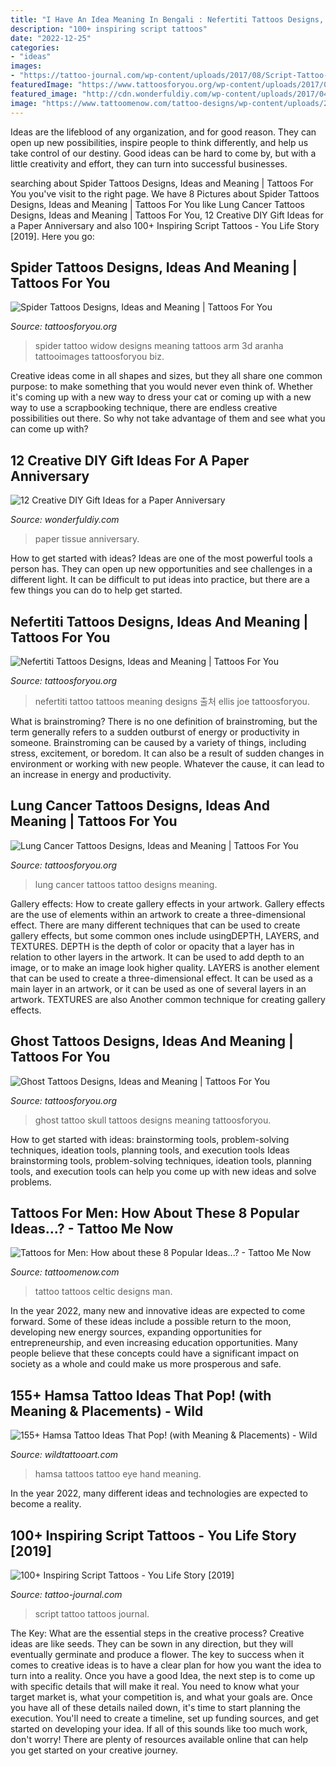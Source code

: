 ```yaml
---
title: "I Have An Idea Meaning In Bengali : Nefertiti Tattoos Designs, Ideas And Meaning"
description: "100+ inspiring script tattoos"
date: "2022-12-25"
categories:
- "ideas"
images:
- "https://tattoo-journal.com/wp-content/uploads/2017/08/Script-Tattoo-94.jpg"
featuredImage: "https://www.tattoosforyou.org/wp-content/uploads/2017/07/Lung-Cancer-Tattoo.jpg"
featured_image: "http://cdn.wonderfuldiy.com/wp-content/uploads/2017/04/Tissue-paper-home-decoration-.jpeg"
image: "https://www.tattoomenow.com/tattoo-designs/wp-content/uploads/2012/06/celtic.jpg"
---
```



Ideas are the lifeblood of any organization, and for good reason. They can open up new possibilities, inspire people to think differently, and help us take control of our destiny. Good ideas can be hard to come by, but with a little creativity and effort, they can turn into successful businesses.

	

		
searching about Spider Tattoos Designs, Ideas and Meaning | Tattoos For You you've visit to the right page. We have 8 Pictures about Spider Tattoos Designs, Ideas and Meaning | Tattoos For You like Lung Cancer Tattoos Designs, Ideas and Meaning | Tattoos For You, 12 Creative DIY Gift Ideas for a Paper Anniversary and also 100+ Inspiring Script Tattoos - You Life Story [2019]. Here you go:
		
    
## Spider Tattoos Designs, Ideas And Meaning | Tattoos For You

<img loading=lazy src="http://www.tattoosforyou.org/wp-content/uploads/2013/11/Spider-Tattoo-Designs.jpg" onerror="this.onerror=null;this.src='https://tse4.mm.bing.net/th?id=OIP.FuGEM64uWlbQTHZANmUlcAHaJ4&amp;pid=15.1';" alt="Spider Tattoos Designs, Ideas and Meaning | Tattoos For You">

_Source: tattoosforyou.org_

>spider tattoo widow designs meaning tattoos arm 3d aranha tattooimages tattoosforyou biz. 

	

Creative ideas come in all shapes and sizes, but they all share one common purpose: to make something that you would never even think of. Whether it's coming up with a new way to dress your cat or coming up with a new way to use a scrapbooking technique, there are endless creative possibilities out there. So why not take advantage of them and see what you can come up with?

    
## 12 Creative DIY Gift Ideas For A Paper Anniversary

<img loading=lazy src="http://cdn.wonderfuldiy.com/wp-content/uploads/2017/04/Tissue-paper-home-decoration-.jpeg" onerror="this.onerror=null;this.src='https://tse1.mm.bing.net/th?id=OIP.MXxkoFfQmrIdy6lEEOp4cgHaJ4&amp;pid=15.1';" alt="12 Creative DIY Gift Ideas for a Paper Anniversary">

_Source: wonderfuldiy.com_

>paper tissue anniversary. 

	

How to get started with ideas?
Ideas are one of the most powerful tools a person has. They can open up new opportunities and see challenges in a different light. It can be difficult to put ideas into practice, but there are a few things you can do to help get started.

    
## Nefertiti Tattoos Designs, Ideas And Meaning | Tattoos For You

<img loading=lazy src="https://www.tattoosforyou.org/wp-content/uploads/2016/03/Nefertiti-Tattoo.jpg" onerror="this.onerror=null;this.src='https://tse1.mm.bing.net/th?id=OIP.Sj3HLTXbvxZZg4ala3ZcZgHaJ4&amp;pid=15.1';" alt="Nefertiti Tattoos Designs, Ideas and Meaning | Tattoos For You">

_Source: tattoosforyou.org_

>nefertiti tattoo tattoos meaning designs 출처 ellis joe tattoosforyou. 

	

What is brainstroming?
There is no one definition of brainstroming, but the term generally refers to a sudden outburst of energy or productivity in someone. Brainstroming can be caused by a variety of things, including stress, excitement, or boredom. It can also be a result of sudden changes in environment or working with new people. Whatever the cause, it can lead to an increase in energy and productivity.

    
## Lung Cancer Tattoos Designs, Ideas And Meaning | Tattoos For You

<img loading=lazy src="https://www.tattoosforyou.org/wp-content/uploads/2017/07/Lung-Cancer-Tattoo.jpg" onerror="this.onerror=null;this.src='https://tse2.mm.bing.net/th?id=OIP.-jPy9mUJXoYCJbMZYCiwCgHaJ3&amp;pid=15.1';" alt="Lung Cancer Tattoos Designs, Ideas and Meaning | Tattoos For You">

_Source: tattoosforyou.org_

>lung cancer tattoos tattoo designs meaning. 

	

Gallery effects: How to create gallery effects in your artwork.
Gallery effects are the use of elements within an artwork to create a three-dimensional effect. There are many different techniques that can be used to create gallery effects, but some common ones include usingDEPTH, LAYERS, and TEXTURES.
 DEPTH is the depth of color or opacity that a layer has in relation to other layers in the artwork. It can be used to add depth to an image, or to make an image look higher quality. LAYERS is another element that can be used to create a three-dimensional effect. It can be used as a main layer in an artwork, or it can be used as one of several layers in an artwork. TEXTURES are also Another common technique for creating gallery effects.

    
## Ghost Tattoos Designs, Ideas And Meaning | Tattoos For You

<img loading=lazy src="https://www.tattoosforyou.org/wp-content/uploads/2016/02/Ghost-Skull-Tattoo.jpg" onerror="this.onerror=null;this.src='https://tse1.mm.bing.net/th?id=OIP.KiU-1lrJYK8Cd9Go2Xrf5QHaMo&amp;pid=15.1';" alt="Ghost Tattoos Designs, Ideas and Meaning | Tattoos For You">

_Source: tattoosforyou.org_

>ghost tattoo skull tattoos designs meaning tattoosforyou. 

	

How to get started with ideas: brainstorming tools, problem-solving techniques, ideation tools, planning tools, and execution tools
Ideas brainstorming tools, problem-solving techniques, ideation tools, planning tools, and execution tools can help you come up with new ideas and solve problems.

    
## Tattoos For Men: How About These 8 Popular Ideas...? - Tattoo Me Now

<img loading=lazy src="https://www.tattoomenow.com/tattoo-designs/wp-content/uploads/2012/06/celtic.jpg" onerror="this.onerror=null;this.src='https://tse2.mm.bing.net/th?id=OIP.cDLBd9s1cA6nZ_4p8V-GQQHaJ9&amp;pid=15.1';" alt="Tattoos for Men: How about these 8 Popular Ideas...? - Tattoo Me Now">

_Source: tattoomenow.com_

>tattoo tattoos celtic designs man. 

	

In the year 2022, many new and innovative ideas are expected to come forward. Some of these ideas include a possible return to the moon, developing new energy sources, expanding opportunities for entrepreneurship, and even increasing education opportunities. Many people believe that these concepts could have a significant impact on society as a whole and could make us more prosperous and safe.

    
## 155+ Hamsa Tattoo Ideas That Pop! (with Meaning &amp; Placements) - Wild

<img loading=lazy src="https://www.wildtattooart.com/wp-content/uploads/2019/07/hamsa-tattoos-101.jpg" onerror="this.onerror=null;this.src='https://tse3.mm.bing.net/th?id=OIP.LLSUIKNan6oMF-LHnFnyNwHaJQ&amp;pid=15.1';" alt="155+ Hamsa Tattoo Ideas That Pop! (with Meaning &amp; Placements) - Wild">

_Source: wildtattooart.com_

>hamsa tattoos tattoo eye hand meaning. 

	

In the year 2022, many different ideas and technologies are expected to become a reality.

    
## 100+ Inspiring Script Tattoos - You Life Story [2019]

<img loading=lazy src="https://tattoo-journal.com/wp-content/uploads/2017/08/Script-Tattoo-94.jpg" onerror="this.onerror=null;this.src='https://tse3.mm.bing.net/th?id=OIP.09DcoN47gsX8lvDfH9exPAHaJQ&amp;pid=15.1';" alt="100+ Inspiring Script Tattoos - You Life Story [2019]">

_Source: tattoo-journal.com_

>script tattoo tattoos journal. 

	

The Key: What are the essential steps in the creative process?
Creative ideas are like seeds. They can be sown in any direction, but they will eventually germinate and produce a flower. The key to success when it comes to creative ideas is to have a clear plan for how you want the idea to turn into a reality. Once you have a good Idea, the next step is to come up with specific details that will make it real. You need to know what your target market is, what your competition is, and what your goals are. Once you have all of these details nailed down, it's time to start planning the execution. You'll need to create a timeline, set up funding sources, and get started on developing your idea. If all of this sounds like too much work, don't worry! There are plenty of resources available online that can help you get started on your creative journey.

